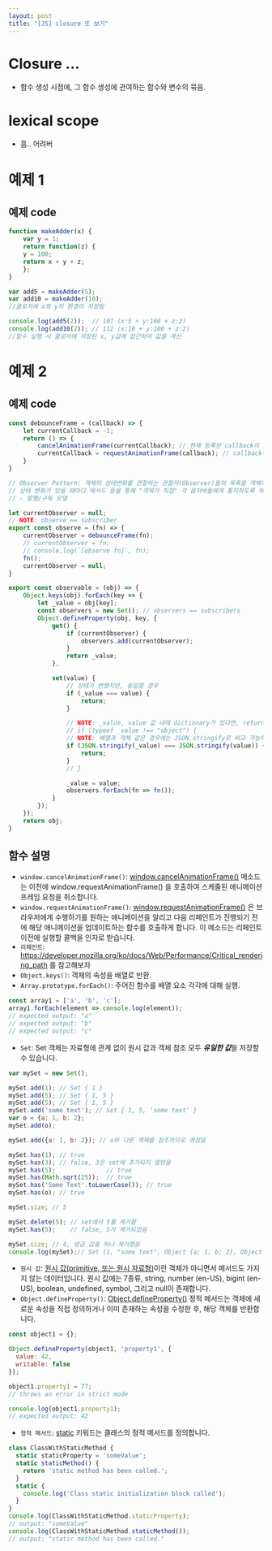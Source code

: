 ```yaml
---
layout: post
title: "[JS] closure 또 보기"
---
```

# Closure ...
* 함수 생성 시점에, 그 함수 생성에 관여하는 함수와 변수의 묶음.
# lexical scope
* 흠.. 어려버

# 예제 1
## 예제 code
```javascript
function makeAdder(x) {
    var y = 1;
    return function(z) {
    y = 100;
    return x + y + z;
    };
}

var add5 = makeAdder(5);
var add10 = makeAdder(10);
//클로저에 x와 y의 환경이 저장됨

console.log(add5(2));  // 107 (x:5 + y:100 + z:2)
console.log(add10(2)); // 112 (x:10 + y:100 + z:2)
//함수 실행 시 클로저에 저장된 x, y값에 접근하여 값을 계산
```

# 예제 2
## 예제 code
```javascript
const debounceFrame = (callback) => {
    let currentCallback = -1;
    return () => {
        cancelAnimationFrame(currentCallback); // 현재 등록된 callback이 있을 경우 취소 함
        currentCallback = requestAnimationFrame(callback); // callback이 1프레임 뒤에 실행되로록 함
    }
}

// Observer Pattern: 객체의 상태변화를 관찰하는 관찰자(Observer)들의 목록을 객체에 등록하여
// 상태 변화가 있을 때마다 메서드 등을 통해 "객체가 직접" 각 옵저버들에게 통지하도록 하는 디자인 패턴.
// - 발행/구독 모델

let currentObserver = null;
// NOTE: observe == subscriber
export const observe = (fn) => {
    currentObserver = debounceFrame(fn);
    // currentObserver = fn;
    // console.log(`[observe fn]`, fn);
    fn();
    currentObserver = null;
}

export const observable = (obj) => {
    Object.keys(obj).forEach(key => {
        let _value = obj[key];
        const observers = new Set(); // observers == subscribers
        Object.defineProperty(obj, key, {
            get() {
                if (currentObserver) {
                    observers.add(currentObserver);
                }
                return _value;
            },

            set(value) {
                // 상태가 변했지만, 동일할 경우
                if (_value === value) {
                    return;
                }

                // NOTE: _value, value 값 내에 dictionary가 있다면, return 되어버린다.
                // if (typeof _value !== "object") {
                // NOTE: 배열과 객체 같은 경우에는 JSON.stringify로 비교 가능하다. 그 이외에는..?
                if (JSON.stringify(_value) === JSON.stringify(value)) {
                    return;
                }
                // }

                _value = value;
                observers.forEach(fn => fn());
            }
        });
    });
    return obj;
}
```

## 함수 설명
* ```window.cancelAnimationFrame()```: [window.cancelAnimationFrame()](https://developer.mozilla.org/ko/docs/Web/API/Window/cancelAnimationFrame) 메소드는 이전에 window.requestAnimationFrame() 을 호출하여 스케줄된 애니메이션 프레임 요청을 취소합니다.
* ```window.requestAnimationFrame()```: [window.requestAnimationFrame()](https://developer.mozilla.org/ko/docs/Web/API/Window/requestAnimationFrame) 은 브라우저에게 수행하기를 원하는 애니메이션을 알리고 다음 리페인트가 진행되기 전에 해당 애니메이션을 업데이트하는 함수를 호출하게 합니다. 이 메소드는 리페인트 이전에 실행할 콜백을 인자로 받습니다.
* ```리페인트```: https://developer.mozilla.org/ko/docs/Web/Performance/Critical_rendering_path 를 참고해보자
* ```Object.keys()```: 객체의 속성을 배열로 반환.
* ```Array.prototype.forEach()```: 주어진 함수를 배열 요소 각각에 대해 실행.
```javascript
const array1 = ['a', 'b', 'c'];
array1.forEach(element => console.log(element));
// expected output: "a"
// expected output: "b"
// expected output: "c"
```

* ```Set```: Set 객체는 자료형에 관계 없이 원시 값과 객체 참조 모두 ***유일한 값***을 저장할 수 있습니다.
```javascript
var mySet = new Set();

mySet.add(1); // Set { 1 }
mySet.add(5); // Set { 1, 5 }
mySet.add(5); // Set { 1, 5 }
mySet.add('some text'); // Set { 1, 5, 'some text' }
var o = {a: 1, b: 2};
mySet.add(o);

mySet.add({a: 1, b: 2}); // o와 다른 객체를 참조하므로 괜찮음

mySet.has(1); // true
mySet.has(3); // false, 3은 set에 추가되지 않았음
mySet.has(5);              // true
mySet.has(Math.sqrt(25));  // true
mySet.has('Some Text'.toLowerCase()); // true
mySet.has(o); // true

mySet.size; // 5

mySet.delete(5); // set에서 5를 제거함
mySet.has(5);    // false, 5가 제거되었음

mySet.size; // 4, 방금 값을 하나 제거했음
console.log(mySet);// Set {1, "some text", Object {a: 1, b: 2}, Object {a: 1, b: 2}}
```

* ```원시 값```: [원시 값(primitive, 또는 원시 자료형)](https://developer.mozilla.org/ko/docs/Glossary/Primitive)이란 객체가 아니면서 메서드도 가지지 않는 데이터입니다. 원시 값에는 7종류, string, number (en-US), bigint (en-US), boolean, undefined, symbol, 그리고 null이 존재합니다.
* ```Object.defineProperty()```: [Object.defineProperty()](https://developer.mozilla.org/ko/docs/Web/JavaScript/Reference/Global_Objects/Object/defineProperty) 정적 메서드는 객체에 새로운 속성을 직접 정의하거나 이미 존재하는 속성을 수정한 후, 해당 객체를 반환합니다.
```javascript
const object1 = {};

Object.defineProperty(object1, 'property1', {
  value: 42,
  writable: false
});

object1.property1 = 77;
// throws an error in strict mode

console.log(object1.property1);
// expected output: 42
```

* ```정적 메서드```: [static](https://developer.mozilla.org/ko/docs/Web/JavaScript/Reference/Classes/static) 키워드는 클래스의 정적 메서드를 정의합니다.
```javascript
class ClassWithStaticMethod {
  static staticProperty = 'someValue';
  static staticMethod() {
    return 'static method has been called.';
  }
  static {
    console.log('Class static initialization block called');
  }
}
console.log(ClassWithStaticMethod.staticProperty);
// output: "someValue"
console.log(ClassWithStaticMethod.staticMethod());
// output: "static method has been called."
```